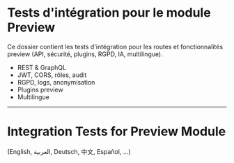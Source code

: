 # Tests d'intégration pour le module Preview

Ce dossier contient les tests d'intégration pour les routes et fonctionnalités preview (API, sécurité, plugins, RGPD, IA, multilingue).

- REST & GraphQL
- JWT, CORS, rôles, audit
- RGPD, logs, anonymisation
- Plugins preview
- Multilingue

---

# Integration Tests for Preview Module

(English, العربية, Deutsch, 中文, Español, ...)
